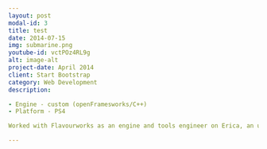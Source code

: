 ```yaml
---
layout: post
modal-id: 3
title: test
date: 2014-07-15
img: submarine.png
youtube-id: vctPOz4RL9g
alt: image-alt
project-date: April 2014
client: Start Bootstrap
category: Web Development
description: 

- Engine - custom (openFramesworks/C++)
- Platform - PS4

Worked with Flavourworks as an engine and tools engineer on Erica, an upcoming interactive live-action game for PS4.

---
```


